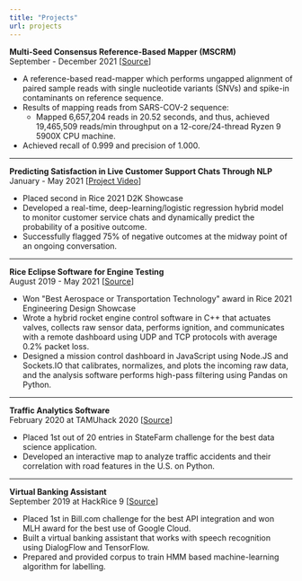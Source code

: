 ```yaml
---
title: "Projects"
url: projects
---
```


**Multi-Seed Consensus Reference-Based Mapper (MSCRM)**  
September - December 2021 [<a href="https://github.com/berkalpyakici/mscrm" class="uk-link-muted" target="_blank">Source</a>]

* A reference-based read-mapper which performs ungapped alignment of paired sample reads with single nucleotide variants (SNVs) and spike-in contaminants on reference sequence.
* Results of mapping reads from SARS-COV-2 sequence:
  * Mapped 6,657,204 reads in 20.52 seconds, and thus, achieved 19,465,509 reads/min throughput on a 12-core/24-thread Ryzen 9 5900X CPU machine.
* Achieved recall of 0.999 and precision of 1.000.

---

**Predicting Satisfaction in Live Customer Support Chats Through NLP**  
January - May 2021 [<a href="https://www.youtube.com/watch?v=Ee4k_NvjSKI" class="uk-link-muted" target="_blank">Project Video</a>]

* Placed second in Rice 2021 D2K Showcase
* Developed a real-time, deep-learning/logistic regression hybrid model to 
monitor customer service chats and dynamically predict the probability of a 
positive outcome.
* Successfully flagged 75% of negative outcomes at the midway point of an 
ongoing conversation.

---

**Rice Eclipse Software for Engine Testing**  
August 2019 - May 2021 [<a href="https://github.com/rice-eclipse" class="uk-link-muted" target="_blank">Source</a>]

* Won "Best Aerospace or Transportation Technology" award in Rice 2021 
Engineering Design Showcase
* Wrote a hybrid rocket engine control software in C++ that actuates valves, 
collects raw sensor data, performs ignition, and communicates with a remote 
dashboard using UDP and TCP protocols with average 0.2% packet loss.
* Designed a mission control dashboard in JavaScript using Node.JS and 
Sockets.IO that calibrates, normalizes, and plots the incoming raw data, and 
the analysis software performs high-pass filtering using Pandas on Python.

---

**Traffic Analytics Software**  
February 2020 at TAMUhack 2020 [<a href="https://github.com/berkalpyakici/traffix-tamuhack" class="uk-link-muted" target="_blank">Source</a>]

* Placed 1st out of 20 entries in StateFarm challenge for the best data science application.
* Developed an interactive map to analyze traffic accidents and their correlation with road features in the U.S. on Python.

---

**Virtual Banking Assistant**  
September 2019 at HackRice 9 [<a href="https://github.com/berkalpyakici/bdc-hackrice" class="uk-link-muted" target="_blank">Source</a>]

* Placed 1st in Bill.com challenge for the best API integration and won MLH award for the best use of Google Cloud.
* Built a virtual banking assistant that works with speech recognition using DialogFlow and TensorFlow.
* Prepared and provided corpus to train HMM based machine-learning algorithm for labelling.
